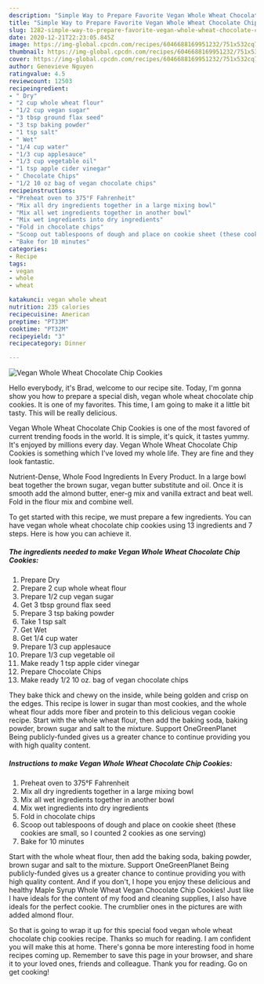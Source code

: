```yaml
---
description: "Simple Way to Prepare Favorite Vegan Whole Wheat Chocolate Chip Cookies"
title: "Simple Way to Prepare Favorite Vegan Whole Wheat Chocolate Chip Cookies"
slug: 1282-simple-way-to-prepare-favorite-vegan-whole-wheat-chocolate-chip-cookies
date: 2020-12-21T22:23:05.845Z
image: https://img-global.cpcdn.com/recipes/6046688169951232/751x532cq70/vegan-whole-wheat-chocolate-chip-cookies-recipe-main-photo.jpg
thumbnail: https://img-global.cpcdn.com/recipes/6046688169951232/751x532cq70/vegan-whole-wheat-chocolate-chip-cookies-recipe-main-photo.jpg
cover: https://img-global.cpcdn.com/recipes/6046688169951232/751x532cq70/vegan-whole-wheat-chocolate-chip-cookies-recipe-main-photo.jpg
author: Genevieve Nguyen
ratingvalue: 4.5
reviewcount: 12503
recipeingredient:
- " Dry"
- "2 cup whole wheat flour"
- "1/2 cup vegan sugar"
- "3 tbsp ground flax seed"
- "3 tsp baking powder"
- "1 tsp salt"
- " Wet"
- "1/4 cup water"
- "1/3 cup applesauce"
- "1/3 cup vegetable oil"
- "1 tsp apple cider vinegar"
- " Chocolate Chips"
- "1/2 10 oz bag of vegan chocolate chips"
recipeinstructions:
- "Preheat oven to 375°F Fahrenheit"
- "Mix all dry ingredients together in a large mixing bowl"
- "Mix all wet ingredients together in another bowl"
- "Mix wet ingredients into dry ingredients"
- "Fold in chocolate chips"
- "Scoop out tablespoons of dough and place on cookie sheet (these cookies are small, so I counted 2 cookies as one serving)"
- "Bake for 10 minutes"
categories:
- Recipe
tags:
- vegan
- whole
- wheat

katakunci: vegan whole wheat 
nutrition: 235 calories
recipecuisine: American
preptime: "PT33M"
cooktime: "PT32M"
recipeyield: "3"
recipecategory: Dinner

---
```



![Vegan Whole Wheat Chocolate Chip Cookies](https://img-global.cpcdn.com/recipes/6046688169951232/751x532cq70/vegan-whole-wheat-chocolate-chip-cookies-recipe-main-photo.jpg)

Hello everybody, it's Brad, welcome to our recipe site. Today, I'm gonna show you how to prepare a special dish, vegan whole wheat chocolate chip cookies. It is one of my favorites. This time, I am going to make it a little bit tasty. This will be really delicious.

Vegan Whole Wheat Chocolate Chip Cookies is one of the most favored of current trending foods in the world. It is simple, it's quick, it tastes yummy. It's enjoyed by millions every day. Vegan Whole Wheat Chocolate Chip Cookies is something which I've loved my whole life. They are fine and they look fantastic.

Nutrient-Dense, Whole Food Ingredients In Every Product. In a large bowl beat together the brown sugar, vegan butter substitute and oil. Once it is smooth add the almond butter, ener-g mix and vanilla extract and beat well. Fold in the flour mix and combine well.


To get started with this recipe, we must prepare a few ingredients. You can have vegan whole wheat chocolate chip cookies using 13 ingredients and 7 steps. Here is how you can achieve it.

<!--inarticleads1-->

##### The ingredients needed to make Vegan Whole Wheat Chocolate Chip Cookies:

1. Prepare  Dry
1. Prepare 2 cup whole wheat flour
1. Prepare 1/2 cup vegan sugar
1. Get 3 tbsp ground flax seed
1. Prepare 3 tsp baking powder
1. Take 1 tsp salt
1. Get  Wet
1. Get 1/4 cup water
1. Prepare 1/3 cup applesauce
1. Prepare 1/3 cup vegetable oil
1. Make ready 1 tsp apple cider vinegar
1. Prepare  Chocolate Chips
1. Make ready 1/2 10 oz. bag of vegan chocolate chips


They bake thick and chewy on the inside, while being golden and crisp on the edges. This recipe is lower in sugar than most cookies, and the whole wheat flour adds more fiber and protein to this delicious vegan cookie recipe. Start with the whole wheat flour, then add the baking soda, baking powder, brown sugar and salt to the mixture. Support OneGreenPlanet Being publicly-funded gives us a greater chance to continue providing you with high quality content. 

<!--inarticleads2-->

##### Instructions to make Vegan Whole Wheat Chocolate Chip Cookies:

1. Preheat oven to 375°F Fahrenheit
1. Mix all dry ingredients together in a large mixing bowl
1. Mix all wet ingredients together in another bowl
1. Mix wet ingredients into dry ingredients
1. Fold in chocolate chips
1. Scoop out tablespoons of dough and place on cookie sheet (these cookies are small, so I counted 2 cookies as one serving)
1. Bake for 10 minutes


Start with the whole wheat flour, then add the baking soda, baking powder, brown sugar and salt to the mixture. Support OneGreenPlanet Being publicly-funded gives us a greater chance to continue providing you with high quality content. And if you don&#39;t, I hope you enjoy these delicious and healthy Maple Syrup Whole Wheat Vegan Chocolate Chip Cookies! Just like I have ideals for the content of my food and cleaning supplies, I also have ideals for the perfect cookie. The crumblier ones in the pictures are with added almond flour. 

So that is going to wrap it up for this special food vegan whole wheat chocolate chip cookies recipe. Thanks so much for reading. I am confident you will make this at home. There's gonna be more interesting food in home recipes coming up. Remember to save this page in your browser, and share it to your loved ones, friends and colleague. Thank you for reading. Go on get cooking!
